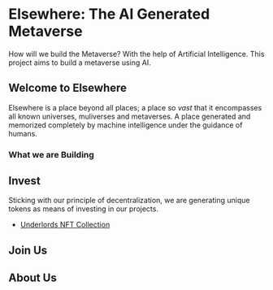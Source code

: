# Elsewhere: The AI Generated Metaverse
How will we build the Metaverse? With the help of Artificial Intelligence. This project aims to build a metaverse using AI.

## Welcome to Elsewhere
Elsewhere is a place beyond all places; a place so *vast* that it encompasses all known universes, muliverses and metaverses. A place generated and memorized completely by machine intelligence under the guidance of humans.

### What we are Building

## Invest
Sticking with our principle of decentralization, we are generating unique tokens as means of investing in our projects.
- [Underlords NFT Collection](https://elsewhere.network/underlords)

## Join Us

## About Us
